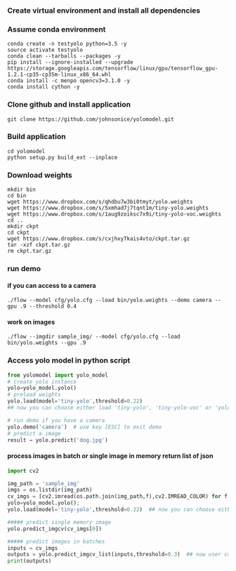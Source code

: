 ### Create virtual environment and install all dependencies 
### Assume conda environment
```
conda create -n testyolo python=3.5 -y
source activate testyolo
conda clean --tarballs --packages -y
pip install --ignore-installed --upgrade https://storage.googleapis.com/tensorflow/linux/gpu/tensorflow_gpu-1.2.1-cp35-cp35m-linux_x86_64.whl
conda install -c menpo opencv3=3.1.0 -y
conda install cython -y
```
### Clone github and install application 
```
git clone https://github.com/johnsonice/yolomodel.git
```

### Build application 
```
cd yolomodel 
python setup.py build_ext --inplace
```
### Download weights 
```
mkdir bin
cd bin 
wget https://www.dropbox.com/s/qhdbu7w3bi0tmyt/yolo.weights
wget https://www.dropbox.com/s/5xmhad7j7tqnt1m/tiny-yolo.weights
wget https://www.dropbox.com/s/1aug9zoiksc7x9i/tiny-yolo-voc.weights
cd ..
mkdir ckpt
cd ckpt
wget https://www.dropbox.com/s/cxjhxy7kais4vto/ckpt.tar.gz
tar -xzf ckpt.tar.gz
rm ckpt.tar.gz
```
### run demo 
#### if you can access to a camera 
```
./flow --model cfg/yolo.cfg --load bin/yolo.weights --demo camera --gpu .9 --threshold 0.4
```
#### work on images 
```
./flow --imgdir sample_img/ --model cfg/yolo.cfg --load bin/yolo.weights --gpu .9
```

### Access yolo model in python script
```python
from yolomodel import yolo_model
# create yolo instance 
yolo=yolo_model.yolo()
# preload weights
yolo.load(model='tiny-yolo',threshold=0.22)  
## now you can choose either load 'tiny-yolo', 'tiny-yolo-voc' or 'yolo' model, and you can also pass in threshold 

# run demo if you have a camera
yolo.demo('camera')  # use key [ESC] to exit demo
# predict a image
result = yolo.predict('dog.jpg')
```

#### process images in batch or single image in memory return list of json
```python
import cv2

img_path = 'sample_img'
imgs = os.listdir(img_path)
cv_imgs = [cv2.imread(os.path.join(img_path,f),cv2.IMREAD_COLOR) for f in imgs] 
yolo=yolo_model.yolo();
yolo.load(model='tiny-yolo',threshold=0.22)  ## now you can choose either load 'tiny-yolo' or 'yolo' model, and you can also pass in threshold

##### predict single memory image
yolo.predict_imgcv(cv_imgs[0])

##### predict images in batches
inputs = cv_imgs
outputs = yolo.predict_imgcv_list(inputs,threshold=0.3)  ## now user can pass in threshold, if not, defaults to 0.35
print(outputs)
```
